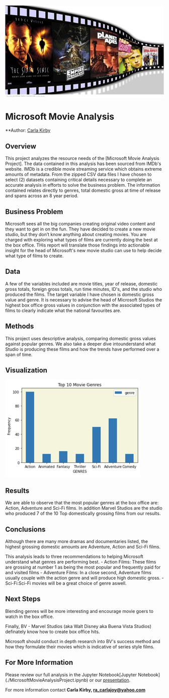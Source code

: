 

![Picture1reel](./images/Picture1reel.jpg)


# Microsoft Movie Analysis 
**Author: [Carla Kirby](mailto:ra_carlajoy@yahoo.com)



## Overview 

This project analyzes the resource needs of the [Microsoft Movie Analysis Project]. The data contained in this analysis has been sourced from IMDb's website. IMDb is a credible movie streaming service which obtains extreme amounts of metadata. From the zipped CSV data files I have chosen to select (2) datasets containing critical details necessary to complete an accurate analysis in efforts to solve the business problem. The information contained relates directly to genres, total domestic gross at time of release and spans across an 8 year period.


## Business Problem

Microsoft sees all the big companies creating original video content and they want to get in on the fun. They have decided to create a new movie studio, but they don’t know anything about creating movies. You are charged with exploring what types of films are currently doing the best at the box office. THis report will translate those findings into actionable insight for the head of Microsoft's new movie studio can use to help decide what type of films to create. 


## Data

A few of the variables included are movie titles, year of release, domestic gross totals, foreign gross totals, run time minutes, ID's, and the studio who produced the films. The target variable I have chosen is domestic gross value and genre. It is necessary to advise the head of Microsoft Studios the highest box office gross values in conjunction with the associated types of films to clearly indicate what the national favourites are. 


## Methods

This project uses descriptive analysis, comparing domestic gross values against popular genres. We also take a deeper dive intounderstand what Studio is producing these films and how the trends have performed over a span of time. 

## Visualization 

![bar1](./images/bar1.png)



## Results 

We are able to observe that the most popular genres at the box office are: Action, Adventure and Sci-Fi films. In addition Marvel Studios are the studio who produced 7 of the 10 Top domestically grossing films from our results. 



## Conclusions 

Although there are many more dramas and documentaries listed, the highest grossing domestic amounts are Adventure, Action and Sci-Fi films.

This analysis leads to three recommendations to helping Microsoft understand what genres are performing best. 
    - Action Films: These films are grossing at number 1 as being the most popular and frequently paid for and visited films
    - Adventure Films: In a close second, Adventure films usually couple with the action genre and will produce high domestic gross. 
    - Sci-Fi:Sci-Fi movies will be a great choice of genre aswell. 
    


 ## Next Steps
 
Blending genres will be more interesting and encourage movie goers to watch in the box office. 
 
Finally, BV - Marvel Studios (aka Walt Disney aka Buena Vista Studios) definately know how to create box office hits. 

Microsoft should conduct in depth research into BV's success method and how they formulate their movies which is indicative of series style films. 


## For More Information 

Please review our full analysis in the Jupyter Notebook[Jupyter Notebook] (./MicrosoftMovieAnalysisProject.ipynb) or our [presentation](./presentation.pdf).

For more information contact **Carla Kirby, ra_carlajoy@yahoo.com** 
  
